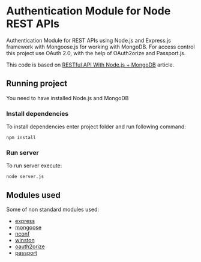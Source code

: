 # Authentication Module for Node REST APIs

Authentication Module for REST APIs using Node.js and Express.js framework with Mongoose.js for working with MongoDB. For access control this project use OAuth 2.0, with the help of OAuth2orize and Passport.js.

This code is based on [RESTful API With Node.js + MongoDB](http://aleksandrov.ws/2013/09/12/restful-api-with-nodejs-plus-mongodb) article.

## Running project

You need to have installed Node.js and MongoDB 

### Install dependencies 

To install dependencies enter project folder and run following command:
```
npm install
```

### Run server

To run server execute:
```
node server.js
```

## Modules used

Some of non standard modules used:
* [express](https://www.npmjs.com/package/mongoose)
* [mongoose](https://www.npmjs.com/package/mongoose)
* [nconf](https://www.npmjs.com/package/nconf)
* [winston](https://www.npmjs.com/package/winston)
* [oauth2orize](https://www.npmjs.com/package/oauth2orize)
* [passport](https://www.npmjs.com/package/passport)

